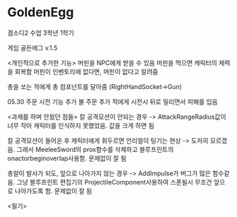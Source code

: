 # GoldenEgg
 겜소디2 수업 3학년 1학기
 
 
 
 
 
 게임 골든에그 v.1.5


<개인적으로 추가한 기능>
머핀을 NPC에게 받을 수 있음
머핀을 먹으면 캐릭터의 체력을 회복함
머핀이 인벤토리에 없다면, 머핀이 없다고 알려줌

총을 쏘는 적에게 총 컴포넌트를 달아줌
(RightHandSocket->Gun)


05.30
주문 시전 기능 추가
불 주문 추가
적에게 시전시 뒤로 밀리면서 피해를 입음





<과제를 하며 안됬던 점들>
칼 공격모션이 안되는 경우
-> AttackRangeRadius값이 너무 작아 캐릭터를 인식하지 못했었음. 값을 크게 하면 됨

칼 공격모션이 들어온 후 캐릭터에게 휘두르면 언리얼이 팅기는 현상
-> 도저히 모르겠음. 그래서 MeeleeSword의 prox함수를 삭제하고 블루프린트의 onactorbeginoverlap사용함. 문제없이 잘 됨

총알이 발사가 되도, 앞으로 나아가지 않는 경우
-> AddImpulse가 버그가 많은 함수같음. 그냥 블루프린트 편집기의 ProjectileComponent사용하여 스폰될시 무조건 앞으로 나아가도록 함. 문제없이 잘 됨

<필기>


